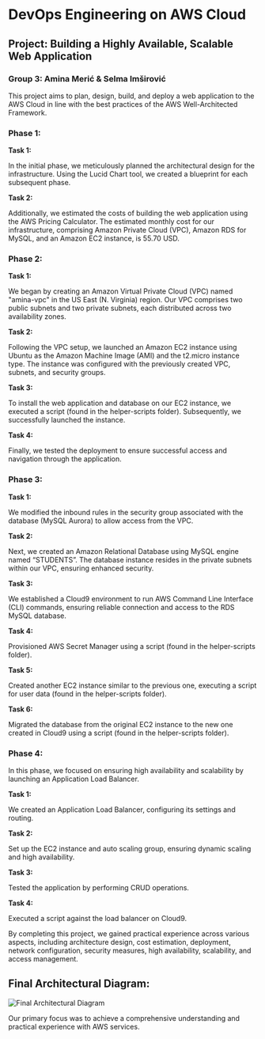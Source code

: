 # DevOps Engineering on AWS Cloud

## Project: Building a Highly Available, Scalable Web Application
### Group 3: Amina Merić & Selma Imširović

This project aims to plan, design, build, and deploy a web application to the AWS Cloud in line with the best practices of the AWS Well-Architected Framework.

### Phase 1:

**Task 1:**

In the initial phase, we meticulously planned the architectural design for the infrastructure. Using the Lucid Chart tool, we created a blueprint for each subsequent phase.

**Task 2:**

Additionally, we estimated the costs of building the web application using the AWS Pricing Calculator. The estimated monthly cost for our infrastructure, comprising Amazon Private Cloud (VPC), Amazon RDS for MySQL, and an Amazon EC2 instance, is 55.70 USD.

### Phase 2:

**Task 1:**

We began by creating an Amazon Virtual Private Cloud (VPC) named "amina-vpc" in the US East (N. Virginia) region. Our VPC comprises two public subnets and two private subnets, each distributed across two availability zones.

**Task 2:**

Following the VPC setup, we launched an Amazon EC2 instance using Ubuntu as the Amazon Machine Image (AMI) and the t2.micro instance type. The instance was configured with the previously created VPC, subnets, and security groups.

**Task 3:**

To install the web application and database on our EC2 instance, we executed a script (found in the helper-scripts folder). Subsequently, we successfully launched the instance.

**Task 4:**

Finally, we tested the deployment to ensure successful access and navigation through the application.

### Phase 3:

**Task 1:**

We modified the inbound rules in the security group associated with the database (MySQL Aurora) to allow access from the VPC.

**Task 2:**

Next, we created an Amazon Relational Database using MySQL engine named “STUDENTS”. The database instance resides in the private subnets within our VPC, ensuring enhanced security.

**Task 3:**

We established a Cloud9 environment to run AWS Command Line Interface (CLI) commands, ensuring reliable connection and access to the RDS MySQL database.

**Task 4:**

Provisioned AWS Secret Manager using a script (found in the helper-scripts folder).

**Task 5:**

Created another EC2 instance similar to the previous one, executing a script for user data (found in the helper-scripts folder).

**Task 6:**

Migrated the database from the original EC2 instance to the new one created in Cloud9 using a script (found in the helper-scripts folder).

### Phase 4:

In this phase, we focused on ensuring high availability and scalability by launching an Application Load Balancer.

**Task 1:**

We created an Application Load Balancer, configuring its settings and routing.

**Task 2:**

Set up the EC2 instance and auto scaling group, ensuring dynamic scaling and high availability.

**Task 3:**

Tested the application by performing CRUD operations.

**Task 4:**

Executed a script against the load balancer on Cloud9.

By completing this project, we gained practical experience across various aspects, including architecture design, cost estimation, deployment, network configuration, security measures, high availability, scalability, and access management.

## Final Architectural Diagram:

![Final Architectural Diagram](Aspose.Words.36814d73-4fa7-4ae6-9129-af1f3906b459.012.jpeg)

Our primary focus was to achieve a comprehensive understanding and practical experience with AWS services.
